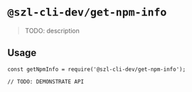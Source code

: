 # `@szl-cli-dev/get-npm-info`

> TODO: description

## Usage

```
const getNpmInfo = require('@szl-cli-dev/get-npm-info');

// TODO: DEMONSTRATE API
```
